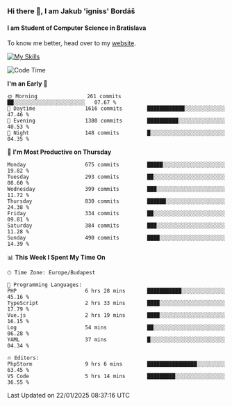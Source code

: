 ### Hi there 👋, I am Jakub 'igniss' Bordáš

#### I am Student of Computer Science in Bratislava
To know me better, head over to my [website](https://bordas.sk).

[![My Skills](https://skillicons.dev/icons?i=js,typescript,html,css,figma,svelte,vue,next,postgresql,nest,express,nodejs)](https://bordas.sk)


<!--START_SECTION:waka-->
![Code Time](http://img.shields.io/badge/Code%20Time-1%2C646%20hrs%2011%20mins-blue)

**I'm an Early 🐤** 

```text
🌞 Morning                261 commits         ██░░░░░░░░░░░░░░░░░░░░░░░   07.67 % 
🌆 Daytime                1616 commits        ████████████░░░░░░░░░░░░░   47.46 % 
🌃 Evening                1380 commits        ██████████░░░░░░░░░░░░░░░   40.53 % 
🌙 Night                  148 commits         █░░░░░░░░░░░░░░░░░░░░░░░░   04.35 % 
```
📅 **I'm Most Productive on Thursday** 

```text
Monday                   675 commits         █████░░░░░░░░░░░░░░░░░░░░   19.82 % 
Tuesday                  293 commits         ██░░░░░░░░░░░░░░░░░░░░░░░   08.60 % 
Wednesday                399 commits         ███░░░░░░░░░░░░░░░░░░░░░░   11.72 % 
Thursday                 830 commits         ██████░░░░░░░░░░░░░░░░░░░   24.38 % 
Friday                   334 commits         ██░░░░░░░░░░░░░░░░░░░░░░░   09.81 % 
Saturday                 384 commits         ███░░░░░░░░░░░░░░░░░░░░░░   11.28 % 
Sunday                   490 commits         ████░░░░░░░░░░░░░░░░░░░░░   14.39 % 
```


📊 **This Week I Spent My Time On** 

```text
🕑︎ Time Zone: Europe/Budapest

💬 Programming Languages: 
PHP                      6 hrs 28 mins       ███████████░░░░░░░░░░░░░░   45.16 % 
TypeScript               2 hrs 33 mins       ████░░░░░░░░░░░░░░░░░░░░░   17.79 % 
Vue.js                   2 hrs 19 mins       ████░░░░░░░░░░░░░░░░░░░░░   16.15 % 
Log                      54 mins             ██░░░░░░░░░░░░░░░░░░░░░░░   06.28 % 
YAML                     37 mins             █░░░░░░░░░░░░░░░░░░░░░░░░   04.34 % 

🔥 Editors: 
PhpStorm                 9 hrs 6 mins        ████████████████░░░░░░░░░   63.45 % 
VS Code                  5 hrs 14 mins       █████████░░░░░░░░░░░░░░░░   36.55 % 
```


 Last Updated on 22/01/2025 08:37:16 UTC
<!--END_SECTION:waka-->
